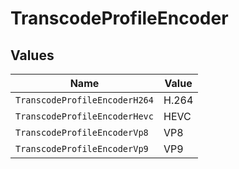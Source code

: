 # TranscodeProfileEncoder


## Values

| Name                          | Value                         |
| ----------------------------- | ----------------------------- |
| `TranscodeProfileEncoderH264` | H.264                         |
| `TranscodeProfileEncoderHevc` | HEVC                          |
| `TranscodeProfileEncoderVp8`  | VP8                           |
| `TranscodeProfileEncoderVp9`  | VP9                           |